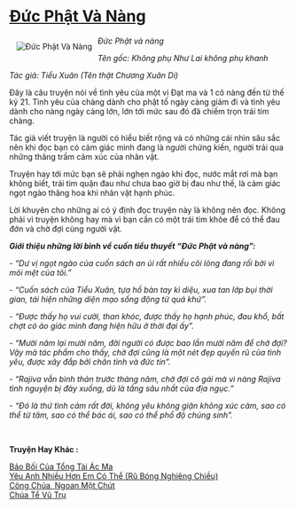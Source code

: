 <a href="https://utruyen.com/duc-phat-va-nang/1676/" title="Đức Phật Và Nàng"><h1>Đức Phật Và Nàng</h1></a><div style="display:table"><img align="right" style="float: left; padding: 10px;" src="https://utruyen.com/images/story/200x260/duc-phat-va-nang.jpg" alt="Đức Phật Và Nàng"><i>Đức Phật và nàng</i><p></p><i>Tên gốc: Không phụ Như Lai không phụ khanh</i><p></p><i>Tác giả: Tiểu Xuân (Tên thật Chương Xuân Di)<p></p></i>Đây là câu truyện nói về tình yêu của một vị Đạt ma và 1 cô nàng đến từ thế kỷ 21. Tình yêu của chàng dành cho phật tổ ngày càng giảm đi và tình yêu dành cho nàng ngày càng lớn, lớn tới mức sau đó đã chiếm trọn trái tim chàng. <p></p>Tác giả viết truyện là người có hiểu biết rộng và có những cái nhìn sâu sắc nên khi đọc bạn có cảm giác mình đang là người chứng kiến, người trải qua những thăng trầm cảm xúc của nhân vật. <p></p>Truyện hay tới mức bạn sẽ phải nghẹn ngào khi đọc, nước mắt rơi mà bạn không biết, trái tim quặn đau như chưa bao giờ bị đau như thế, là cảm giác ngọt ngào thăng hoa khi nhân vật hạnh phúc. <p></p>Lời khuyên cho những ai có ý định đọc truyện này là không nên đọc. Không phải vì truyện không hay mà vì bạn cần có một trái tim khỏe để có thể đau đớn và chờ đợi cùng người vật.<p></p><i><p></p></i><i><b>Giới thiệu những lời bình về cuốn tiểu thuyết “Đức Phật và nàng”:</b><p></p>- “Dư vị ngọt ngào của cuốn sách an ủi rất nhiều cõi lòng đang rối bời vì mỏi mệt của tôi.”<p></p>- “Cuốn sách của Tiểu Xuân, tựa hồ bàn tay kì diệu, xua tan lớp bụi thời gian, tái hiện những diện mạo sống động từ quá khứ”.<p></p>- “Được thấy họ vui cười, than khóc, được thấy họ hạnh phúc, đau khổ, bất chợt có ảo giác mình đang hiện hữu ở thời đại ấy”.<p></p>- “Mười năm lại mười năm, đời người có được bao lần mười năm để chờ đợi? Vậy mà tác phẩm cho thấy, chờ đợi cũng là một nét đẹp quyến rũ của tình yêu, được xây đắp bởi chân tình và đức tin”.<p></p>- “Rajiva vẫn bình thản trước tháng năm, chờ đợi cô gái mà vì nàng Rajiva tình nguyện bị đày xuống, dù là tầng sâu nhất của địa ngục.”<p></p>- “Đó là thứ tình cảm rất đời, không yêu không giận không xúc cảm, sao có thể từ tâm, sao có thể bác ái, sao có thể phổ độ chúng sinh”.<p></p></i></div><p><br><b>Truyện Hay Khác :</b></p><a href="https://utruyen.com/bao-boi-cua-tong-tai-ac-ma/17576/" alt="Bảo Bối Của Tổng Tài Ác Ma">Bảo Bối Của Tổng Tài Ác Ma</a><br/><a href="https://truyenngontinhay.wordpress.com/2019/10/03/yeu-anh-nhieu-hon-em-co-the-ru-bong-nghieng-chieu/" alt="Yêu Anh Nhiều Hơn Em Có Thể (Rũ Bóng Nghiêng Chiều)">Yêu Anh Nhiều Hơn Em Có Thể (Rũ Bóng Nghiêng Chiều)</a><br/><a href="https://www.flickr.com/photos/184340401@N07/48814412493/" alt="Công Chúa, Ngoan Một Chút">Công Chúa, Ngoan Một Chút</a><br/><a href="https://github.com/quanluxury/ngontinhhot/tree/master/truyenhay/17381/" alt="Chúa Tể Vũ Trụ">Chúa Tể Vũ Trụ</a><br/>